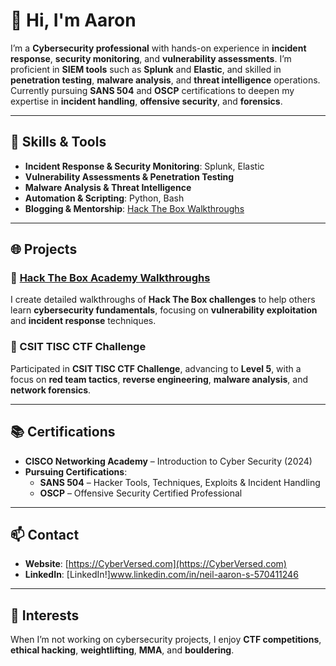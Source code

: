 # 👋 Hi, I'm Aaron

I’m a **Cybersecurity professional** with hands-on experience in **incident response**, **security monitoring**, and **vulnerability assessments**. I’m proficient in **SIEM tools** such as **Splunk** and **Elastic**, and skilled in **penetration testing**, **malware analysis**, and **threat intelligence** operations. Currently pursuing **SANS 504** and **OSCP** certifications to deepen my expertise in **incident handling**, **offensive security**, and **forensics**.

---

## 🔧 Skills & Tools  
- **Incident Response & Security Monitoring**: Splunk, Elastic  
- **Vulnerability Assessments & Penetration Testing**  
- **Malware Analysis & Threat Intelligence**  
- **Automation & Scripting**: Python, Bash  
- **Blogging & Mentorship**: [Hack The Box Walkthroughs](https://CyberVersed.com)  

---

## 🌐 Projects  
### 🔐 [Hack The Box Academy Walkthroughs](https://CyberVersed.com)  
I create detailed walkthroughs of **Hack The Box challenges** to help others learn **cybersecurity fundamentals**, focusing on **vulnerability exploitation** and **incident response** techniques.

### 🎯 CSIT TISC CTF Challenge  
Participated in **CSIT TISC CTF Challenge**, advancing to **Level 5**, with a focus on **red team tactics**, **reverse engineering**, **malware analysis**, and **network forensics**.

---

## 📚 Certifications  
- **CISCO Networking Academy** – Introduction to Cyber Security (2024)  
- **Pursuing Certifications**:  
  - **SANS 504** – Hacker Tools, Techniques, Exploits & Incident Handling  
  - **OSCP** – Offensive Security Certified Professional  

---

## 📫 Contact  
- **Website**: [https://CyberVersed.com](https://CyberVersed.com)
- **LinkedIn**: [LinkedIn!]www.linkedin.com/in/neil-aaron-s-570411246 

---

## 🎯 Interests  
When I’m not working on cybersecurity projects, I enjoy **CTF competitions**, **ethical hacking**, **weightlifting**, **MMA**, and **bouldering**.
